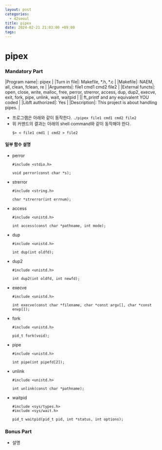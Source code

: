 ```yaml
---
layout: post
categories:
  - 42seoul
title: pipex
date: 2024-02-21 21:03:00 +09:00
tags:
---
```

# pipex

### Mandatory Part

|Program name|: pipex |
|Turn in file|: Makefile, \*.h, \*.c |
|Makefile|: NAEM, all, clean, fclean, re |
|Arguments|: file1 cmd1 cmd2 file2 |
|External functs|: open, close, write, malloc, free, perror, strerror, access, dup, dup2, execve, exit, fork, pipe, unlink, wait, waitpid |
|| ft_printf and any equivalent YOU coded |
|Libft authorized|: Yes |
|Description|: This project is about handling pipes. |

- 프로그램은 아래와 같이 동작한다.
		`./pipex file1 cmd1 cmd2 file2`
- 위 커맨드의 결과는 아래의 shell command와 같이 동작해야 한다.
	```
	$> < file1 cmd1 | cmd2 > file2
	```

#### 일부 함수 설명
- perror
	```
	#include <stdio.h> 
	
	void perror(const char *s);
	```
- strerror
	```
	#include <string.h> 
	
	char *strerror(int errnum);
	```
- access
	```
	#include <unistd.h> 
	
	int access(const char *pathname, int mode);
	```
- dup
	```
	#include <unistd.h> 
	
	int dup(int oldfd);
	```
- dup2
	```
	#include <unistd.h> 
	
	int dup2(int oldfd, int newfd);
	```
- execve
	```
	#include <unistd.h>
	
	int execve(const char *filename, char *const argv[], char *const envp[]);
	```
- fork
	```
	#include <unistd.h>
	
	pid_t fork(void);
	```
- pipe
	```
	#include <unistd.h>
	
	int pipe(int pipefd[2]);
	```
- unlink
	```
	#include <unistd.h>
	
	int unlink(const char *pathname);
	```
- waitpid
	```
	#include <sys/types.h>
	#include <sys/wait.h>
	
	pid_t waitpid(pid_t pid, int *status, int options);
	```
### Bonus Part
- 설명
